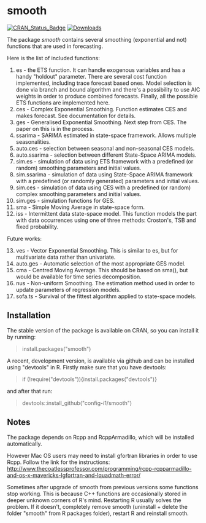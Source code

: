 # smooth
[![CRAN_Status_Badge](http://www.r-pkg.org/badges/version/smooth)](https://cran.r-project.org/package=smooth)
[![Downloads](http://cranlogs.r-pkg.org/badges/smooth)](https://cran.r-project.org/package=smooth)

The package _smooth_ contains several smoothing (exponential and not) functions that are used in forecasting.

Here is the list of included functions:

1. es - the ETS function. It can handle exogenous variables and has a handy "holdout" parameter. There are several cost function implemented, including trace forecast based ones. Model selection is done via branch and bound algorithm and there's a possibility to use AIC weights in order to produce combined forecasts. Finally, all the possible ETS functions are implemented here.
2. ces - Complex Exponential Smoothing. Function estimates CES and makes forecast. See documentation for details.
3. ges - Generalised Exponential Smoothing. Next step from CES. The paper on this is in the process.
4. ssarima - SARIMA estimated in state-space framework. Allows multiple seasonalities.
5. auto.ces - selection between seasonal and non-seasonal CES models.
6. auto.ssarima - selection between different State-Space ARIMA models.
7. sim.es - simulation of data using ETS framework with a predefined (or random) smoothing parameters and initial values.
8. sim.ssarima - simulation of data using State-Space ARIMA framework with a predefined (or randomly generated) parameters and initial values.
9. sim.ces - simulation of data using CES with a predefined (or random) complex smoothing parameters and initial values.
10. sim.ges - simulation functions for GES.
11. sma - Simple Moving Average in state-space form.
12. iss - Intermittent data state-space model. This function models the part with data occurrences using one of three methods: Croston's, TSB and fixed probability.

Future works:

13. ves - Vector Exponential Smoothing. This is similar to es, but for multivariate data rather than univariate.
14. auto.ges - Automatic selection of the most appropriate GES model.
15. cma - Centred Moving Average. This should be based on sma(), but would be available for time series decomposition.
16. nus - Non-uniform Smoothing. The estimation method used in order to update parameters of regression models.
17. sofa.ts - Survival of the fittest algorithm applied to state-space models.

## Installation

The stable version of the package is available on CRAN, so you can install it by running:
> install.packages("smooth")

A recent, development version, is available via github and can be installed using "devtools" in R. Firstly make sure that you have devtools:
> if (!require("devtools")){install.packages("devtools")}

and after that run:
> devtools::install_github("config-i1/smooth")

## Notes

The package depends on Rcpp and RcppArmadillo, which will be installed automatically.

However Mac OS users may need to install gfortran libraries in order to use Rcpp. Follow the link for the instructions: http://www.thecoatlessprofessor.com/programming/rcpp-rcpparmadillo-and-os-x-mavericks-lgfortran-and-lquadmath-error/

Sometimes after upgrade of smooth from previous versions some functions stop working. This is because C++ functions are occasionally stored in deeper unknown corners of R's mind. Restarting R usually solves the problem. If it  doesn't, completely remove smooth (uninstall + delete the folder "smooth" from R packages folder), restart R and reinstall smooth.
